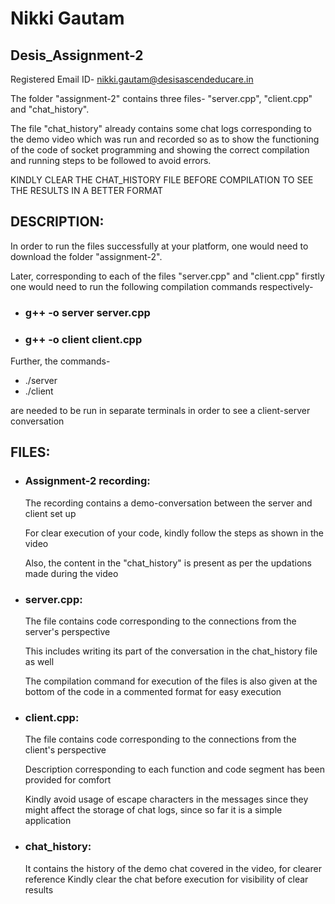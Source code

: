 # Nikki Gautam
## Desis_Assignment-2

Registered Email ID- nikki.gautam@desisascendeducare.in

The folder "assignment-2" contains three files- "server.cpp", "client.cpp" and "chat_history".

The file "chat_history" already contains some chat logs corresponding to the demo video which was run and recorded so as to show the functioning of the code of socket programming and showing the correct compilation and running steps to be followed to avoid errors. 

KINDLY CLEAR THE CHAT_HISTORY FILE BEFORE COMPILATION TO SEE THE RESULTS IN A BETTER FORMAT

## DESCRIPTION:

In order to run the files successfully at your platform, one would need to download the folder "assignment-2".

Later, corresponding to each of the files "server.cpp" and "client.cpp" firstly one would need to run the following compilation commands respectively-

- ### g++ -o server server.cpp
- ### g++ -o client client.cpp
  
Further, the commands-

- ./server
- ./client
  
are needed to be run in separate terminals in order to see a client-server conversation

## FILES:

- ### Assignment-2 recording:
  The recording contains a demo-conversation between the server and client set up
  
  For clear execution of your code, kindly follow the steps as shown in the video
  
  Also, the content in the "chat_history" is present as per the updations made during the video
  
- ### server.cpp:
  The file contains code corresponding to the connections from the server's perspective
  
  This includes writing its part of the conversation in the chat_history file as well
  
  The compilation command for execution of the files is also given at the bottom of the code in a commented format for easy execution

- ### client.cpp:
  The file contains code corresponding to the connections from the client's perspective
  
  Description corresponding to each function and code segment has been provided for comfort
  
  Kindly avoid usage of escape characters in the messages since they might affect the storage of chat logs, since so far it is a simple application

- ### chat_history:
  It contains the history of the demo chat covered in the video, for clearer reference
  Kindly clear the chat before execution for visibility of clear results
